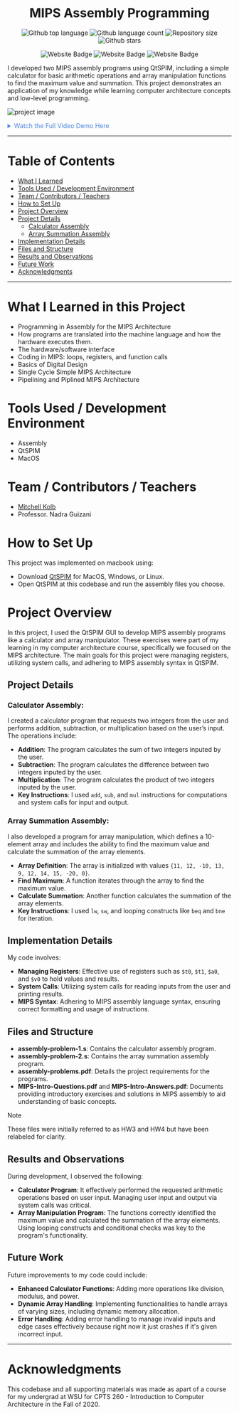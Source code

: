 


<h1 align="center">MIPS Assembly Programming</h1>

<p align="center">
  <img alt="Github top language" src="https://img.shields.io/github/languages/top/mitchellkolb/mips-assembly-programming?color=007AAC">

  <img alt="Github language count" src="https://img.shields.io/github/languages/count/mitchellkolb/mips-assembly-programming?color=007AAC">

  <img alt="Repository size" src="https://img.shields.io/github/repo-size/mitchellkolb/mips-assembly-programming?color=007AAC">

  <img alt="Github stars" src="https://img.shields.io/github/stars/mitchellkolb/mips-assembly-programming?color=007AAC" />
</p>

<p align="center">
<img
    src="https://img.shields.io/badge/Assembly-007AAC?style=for-the-badge&logo=assemblyscript&logoColor=white"
    alt="Website Badge" />
<img
    src="https://img.shields.io/badge/QtSPIM-1E1A5C?style=for-the-badge&logo=qt&logoColor=white"
    alt="Website Badge" />
<img
    src="https://img.shields.io/badge/MacOS-000000?style=for-the-badge&logo=apple&logoColor=white"
    alt="Website Badge" />
</p>

I developed two MIPS assembly programs using QtSPIM, including a simple calculator for basic arithmetic operations and array manipulation functions to find the maximum value and summation. This project demonstrates an application of my knowledge while learning computer architecture concepts and low-level programming.

![project image](resources/assembly-gif.gif)

<details>
<summary style="color:#5087dd">Watch the Full Video Demo Here</summary>

[![Full Video Demo Here](https://img.youtube.com/vi/by-Q1PF2GSQ/0.jpg)](https://www.youtube.com/watch?v=by-Q1PF2GSQ)

</details>

---


# Table of Contents
- [What I Learned](#what-i-learned-in-this-project)
- [Tools Used / Development Environment](#tools-used--development-environment)
- [Team / Contributors / Teachers](#team--contributors--teachers)
- [How to Set Up](#how-to-set-up)
- [Project Overview](#project-overview)
- [Project Details](#project-details)
  - [Calculator Assembly](#calculator-assembly)
  - [Array Summation Assembly](#array-summation-assembly)
- [Implementation Details](#implementation-details)
- [Files and Structure](#files-and-structure)
- [Results and Observations](#results-and-observations)
- [Future Work](#future-work)
- [Acknowledgments](#acknowledgments)

---

# What I Learned in this Project
- Programming in Assembly for the MIPS Architecture
- How programs are translated into the machine language and how the hardware executes them.
- The hardware/software interface
- Coding in MIPS: loops, registers, and function calls
- Basics of Digital Design
- Single Cycle Simple MIPS Architecture
- Pipelining and Piplined MIPS Architecture



# Tools Used / Development Environment
- Assembly
- QtSPIM
- MacOS





# Team / Contributors / Teachers
- [Mitchell Kolb](https://github.com/mitchellkolb)
- Professor. Nadra Guizani





# How to Set Up
This project was implemented on macbook using:
- Download [QtSPIM](https://spimsimulator.sourceforge.net/) for MacOS, Windows, or Linux.
- Open QtSPIM at this codebase and run the assembly files you choose.


# Project Overview
In this project, I used the QtSPIM GUI to develop MIPS assembly programs like a calculator and array manipulator. These exercises were part of my learning in my computer architecture course, specifically we focused on the MIPS architecture. The main goals for this project were managing registers, utilizing system calls, and adhering to MIPS assembly syntax in QtSPIM.

## Project Details

### Calculator Assembly:
I created a calculator program that requests two integers from the user and performs addition, subtraction, or multiplication based on the user’s input. The operations include:
- **Addition**: The program calculates the sum of two integers inputed by the user.
- **Subtraction**: The program calculates the difference between two integers inputed by the user.
- **Multiplication**: The program calculates the product of two integers inputed by the user.
- **Key Instructions**: I used `add`, `sub`, and `mul` instructions for computations and system calls for input and output.

### Array Summation Assembly:
I also developed a program for array manipulation, which defines a 10-element array and includes the ability to find the maximum value and calculate the summation of the array elements.
- **Array Definition**: The array is initialized with values `{11, 12, -10, 13, 9, 12, 14, 15, -20, 0}`.
- **Find Maximum**: A function iterates through the array to find the maximum value.
- **Calculate Summation**: Another function calculates the summation of the array elements.
- **Key Instructions**: I used `lw`, `sw`, and looping constructs like `beq` and `bne` for iteration.

## Implementation Details
My code involves:
- **Managing Registers**: Effective use of registers such as `$t0`, `$t1`, `$a0`, and `$v0` to hold values and results.
- **System Calls**: Utilizing system calls for reading inputs from the user and printing results.
- **MIPS Syntax**: Adhering to MIPS assembly language syntax, ensuring correct formatting and usage of instructions.

## Files and Structure
- **assembly-problem-1.s**: Contains the calculator assembly program.
- **assembly-problem-2.s**: Contains the array summation assembly program.
- **assembly-problems.pdf**: Details the project requirements for the programs.
- **MIPS-Intro-Questions.pdf** and **MIPS-Intro-Answers.pdf**: Documents providing introductory exercises and solutions in MIPS assembly to aid understanding of basic concepts.

> [!NOTE]
> These files were initially referred to as HW3 and HW4 but have been relabeled for clarity.

## Results and Observations
During development, I observed the following:
- **Calculator Program**: It effectively performed the requested arithmetic operations based on user input. Managing user input and output via system calls was critical.
- **Array Manipulation Program**: The functions correctly identified the maximum value and calculated the summation of the array elements. Using looping constructs and conditional checks was key to the program's functionality.

## Future Work
Future improvements to my code could include:
- **Enhanced Calculator Functions**: Adding more operations like division, modulus, and power.
- **Dynamic Array Handling**: Implementing functionalities to handle arrays of varying sizes, including dynamic memory allocation.
- **Error Handling**: Adding error handling to manage invalid inputs and edge cases effectively because right now it just crashes if it's given incorrect input.



--- 
# Acknowledgments
This codebase and all supporting materials was made as apart of a course for my undergrad at WSU for CPTS 260 - Introduction to Computer Architecture in the Fall of 2020.
